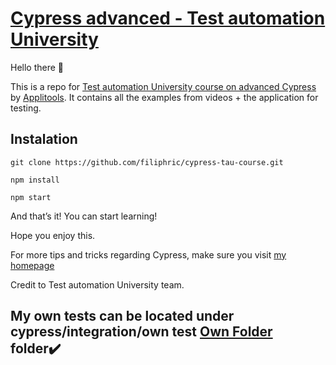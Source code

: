 # [Cypress advanced - Test automation University](https://testautomationu.applitools.com/advanced-cypress-tutorial/)

Hello there 👋

This is a repo for [Test automation University course on advanced Cypress](https://testautomationu.applitools.com/advanced-cypress-tutorial/) by [Applitools](http://applitools.com/). It contains all the examples from videos + the application for testing.

## Instalation
`git clone https://github.com/filiphric/cypress-tau-course.git`

`npm install`

`npm start`

And that’s it! You can start learning!

Hope you enjoy this.

For more tips and tricks regarding Cypress, make sure you visit [my homepage](https://filiphric.com)

Credit to Test automation University team.

## My own tests can be located under cypress/integration/own test   <a href="https://github.com/DanielRamos84/trello-Ap/tree/main/cypress/integration/Own%20test">Own Folder</a> folder:heavy_check_mark: